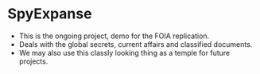  # SpyExpanse
 - This is the ongoing project, demo for the FOIA replication.
 - Deals with the global secrets, current affairs and classified documents.
 - We may also use this classly looking thing as a temple for future projects. 
